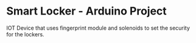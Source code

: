 # Smart Locker - Arduino Project
IOT Device that uses fingerprint module and solenoids to set the security for the lockers. 
